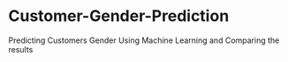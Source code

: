 # Customer-Gender-Prediction
Predicting Customers Gender Using Machine Learning and Comparing the results
